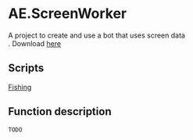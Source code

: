 # AE.ScreenWorker

A project to create and use a bot that uses screen data<br>.
Download [here](https://github.com/AkiEvansDev/AE.ScreenWorker/releases)

## Scripts

[Fishing](https://github.com/AkiEvansDev/AE.ScreenWorker/blob/master/Scripts/Fishing2.0.zip)

## Function description

``
TODO
``
